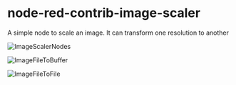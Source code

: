 # node-red-contrib-image-scaler
A simple node to scale an image. It can transform one resolution to another




![ImageScalerNodes](https://user-images.githubusercontent.com/12407183/148651146-c032051e-f1cd-46d9-b205-b87e11bf586c.png)

![ImageFileToBuffer](https://user-images.githubusercontent.com/12407183/148651137-f2697800-1974-4fd1-8670-f0978cc50ca4.png)


![ImageFileToFile](https://user-images.githubusercontent.com/12407183/148651139-d41e99a1-2d02-4303-8f8f-1aaef4f5393d.png)
